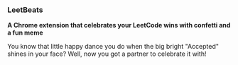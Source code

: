 ### LeetBeats
**A Chrome extension that celebrates your LeetCode wins with confetti and a fun meme**

You know that little happy dance you do when the big bright "Accepted" shines in your face? Well, now you got a partner to celebrate it with!


